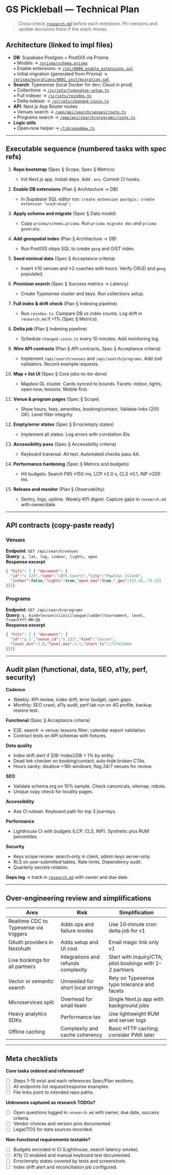 # GS Pickleball — Technical Plan

> Cross‑check [`research.md`](./research.md) before each milestone. Pin versions and update decisions there if the stack moves.

## Architecture (linked to impl files)
- **DB**: Supabase Postgres + PostGIS via Prisma  
  • Models → [`/prisma/schema.prisma`](../prisma/schema.prisma)  
  • Enable extensions → [`/sql/0000_enable_extensions.sql`](../sql/0000_enable_extensions.sql)  
  • Initial migration (generated from Prisma) → [`/prisma/migrations/0001_init/migration.sql`](../prisma/migrations/0001_init/migration.sql)
- **Search**: Typesense (local Docker for dev; Cloud in prod)  
  • Collections → [`/scripts/typesense-setup.ts`](../scripts/typesense-setup.ts)  
  • Full indexer → [`/scripts/reindex.ts`](../scripts/reindex.ts)  
  • Delta indexer → [`/scripts/changed-since.ts`](../scripts/changed-since.ts)
- **API**: Next.js App Router routes  
  • Venues search → [`/app/api/search/venues/route.ts`](../app/api/search/venues/route.ts)  
  • Programs search → [`/app/api/search/programs/route.ts`](../app/api/search/programs/route.ts)
- **Logic utils**  
  • Open‑now helper → [`/lib/openNow.ts`](../lib/openNow.ts)

---

## Executable sequence (numbered tasks with spec refs)

1) **Repo bootstrap** (Spec § Scope, Spec § Metrics)  
   - Init Next.js app. Install deps. Add `.env`. Commit CI hooks.

2) **Enable DB extensions** (Plan § Architecture → DB)  
   - In Supabase SQL editor run: `create extension postgis; create extension "uuid-ossp";`

3) **Apply schema and migrate** (Spec § Data model)  
   - Copy `prisma/schema.prisma`. Run `prisma migrate dev` and `prisma generate`.

4) **Add geospatial index** (Plan § Architecture → DB)  
   - Run PostGIS steps SQL to create `geog` and GiST index.

5) **Seed minimal data** (Spec § Acceptance criteria)  
   - Insert ≥10 venues and ≥2 coaches with hours. Verify CRUD and `geog` populated.

6) **Provision search** (Spec § Success metrics → Latency)  
   - Create Typesense cluster and keys. Run collections setup.

7) **Full index & drift check** (Plan § Indexing pipeline)  
   - Run `reindex.ts`. Compare DB vs index counts. Log drift in `research.md` if >1% (Spec § Metrics).

8) **Delta job** (Plan § Indexing pipeline)  
   - Schedule `changed-since.ts` every 10 minutes. Add monitoring log.

9) **Wire API contracts** (Plan § API contracts, Spec § Acceptance criteria)  
   - Implement `/api/search/venues` and `/api/search/programs`. Add zod validators. Record example requests.

10) **Map + list UI** (Spec § Core jobs-to-be-done)  
    - Mapbox GL cluster. Cards synced to bounds. Facets: indoor, lights, open‑now, lessons. Mobile first.

11) **Venue & program pages** (Spec § Scope)  
    - Show hours, fees, amenities, booking/contact. Validate links (200 OK). Level filter integrity.

12) **Empty/error states** (Spec § Error/empty states)  
    - Implement all states. Log errors with correlation IDs.

13) **Accessibility pass** (Spec § Accessibility criteria)  
    - Keyboard traversal. Alt text. Automated checks pass AA.

14) **Performance hardening** (Spec § Metrics and budgets)  
    - Hit budgets: Search P95 ≤150 ms, LCP ≤2.0 s, CLS ≤0.1, INP ≤200 ms.

15) **Release and monitor** (Plan § Observability)  
    - Sentry, logs, uptime. Weekly KPI digest. Capture gaps in `research.md` with owner/date.

---

## API contracts (copy-paste ready)

### Venues
**Endpoint**: `GET /api/search/venues`  
**Query**: `q, lat, lng, indoor, lights, open`  
**Response excerpt**
```json
{ "hits": [ { "document": {
  "id":"v_123","name":"LBTS Courts","city":"Pawleys Island",
  "indoor":false,"lights":true,"open_now":true,"_geo":[33.46,-79.12]
}}]}
```

### Programs
**Endpoint**: `GET /api/search/programs`  
**Query**: `q, kind=lesson|clinic|league|ladder|tournament, level, from=YYYY-MM-DD`  
**Response excerpt**
```json
{ "hits": [ { "document": {
  "id":"p_1","venue_id":"v_123","kind":"lesson",
  "level_min":3.0,"level_max":3.5,"start_ts":1737422400
}}]}
```

---

## Audit plan (functional, data, SEO, a11y, perf, security)

**Cadence**
- Weekly: KPI review, index drift, error budget, open gaps.  
- Monthly: SEO crawl, a11y audit, perf lab run on 4G profile, backup restore test.

**Functional** (Spec § Acceptance criteria)  
- E2E: search → venue; lessons filter; calendar export validation.  
- Contract tests on API schemas with fixtures.

**Data quality**  
- Index drift alert if |DB−Index|/DB > 1% by entity.  
- Dead link checker on booking/contact; auto‑hide broken CTAs.  
- Hours sanity: disallow >18h windows; flag 24/7 venues for review.

**SEO**  
- Validate schema.org on 10% sample. Check canonicals, sitemap, robots.  
- Unique copy check for locality pages.

**Accessibility**  
- Axe CI ruleset. Keyboard path for top 3 journeys.

**Performance**  
- Lighthouse CI with budgets (LCP, CLS, INP). Synthetic plus RUM percentiles.

**Security**  
- Keys scope review: search‑only in client, admin keys server‑only.  
- RLS on user‑submitted tables. Rate limits. Dependency audit.  
- Quarterly secrets rotation.

**Gaps log** → track in [`research.md`](./research.md#gap-log) with owner and due date.

---

## Over‑engineering review and simplifications

| Area | Risk | Simplification |
|---|---|---|
| Realtime CDC to Typesense via triggers | Adds ops and failure modes | Use 10‑minute cron delta job for v1 |
| OAuth providers in NextAuth | Adds setup and UI cost | Email magic link only v1 |
| Live bookings for all partners | Integrations and refunds complexity | Start with inquiry/CTA; pilot bookings with 1–2 partners |
| Vector or semantic search | Unneeded for short local strings | Rely on Typesense typo tolerance and facets |
| Microservices split | Overhead for small team | Single Next.js app with background jobs |
| Heavy analytics SDKs | Performance tax | Use lightweight RUM and server logs |
| Offline caching | Complexity and cache coherency | Basic HTTP caching; consider PWA later |

---

## Meta checklists

**Core tasks ordered and referenced?**  
- [ ] Steps 1–15 exist and each references Spec/Plan sections.  
- [ ] All endpoints list request/response examples.  
- [ ] File links point to intended repo paths.

**Unknowns captured as research TODOs?**  
- [ ] Open questions logged in `research.md` with owner, due date, success criteria.  
- [ ] Vendor choices and version pins documented.  
- [ ] Legal/TOS for data sources recorded.

**Non‑functional requirements testable?**  
- [ ] Budgets encoded in CI (Lighthouse, search latency smoke).  
- [ ] A11y CI enabled and manual keyboard test documented.  
- [ ] Error/empty states covered by tests and screenshots.  
- [ ] Index drift alert and reconciliation job configured.
